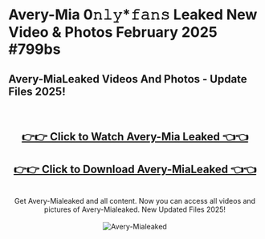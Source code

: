 # Avery-Mia 0𝚗𝚕𝚢*𝚏𝚊𝚗𝚜 Leaked New Video & Photos February 2025 #799bs

<h2>Avery-MiaLeaked Videos And Photos - Update Files 2025!</h2>
<br>
<div align="center">
<h2><a href="https://mediaupload.pro?title=Avery-Mia&ref=11F" rel="nofollow">👉👉 Click to Watch Avery-Mia Leaked 👈👈</a></h2>
<h2><a href="https://mediaupload.pro?title=Avery-Mia&ref=11F" rel="nofollow">👉👉 Click to Download Avery-MiaLeaked 👈👈</a></h2>
<br>
Get Avery-Mialeaked and all content. Now you can access all videos and pictures of Avery-Mialeaked. New Updated Files 2025!
<br>
<br>
<a href="https://mediaupload.pro?title=Avery-Mia&ref=11F" rel="nofollow" data-target="animated-image.originalLink"><img src="https://i.ibb.co/Gkj2r4b/banner.png" alt="Avery-Mialeaked" style="max-width: 100%; display: inline-block;" data-target="animated-image.originalImage"></a>
</div>
<br>

